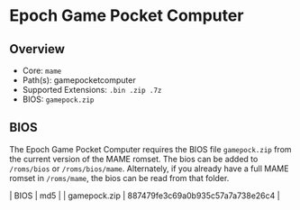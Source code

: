 # Epoch Game Pocket Computer

## Overview

- Core: `mame`
- Path(s): gamepocketcomputer
- Supported Extensions: `.bin .zip .7z`
- BIOS: `gamepock.zip`

## BIOS

The Epoch Game Pocket Computer requires the BIOS file `gamepock.zip` from the current version of the MAME romset. The bios can be added to `/roms/bios` or `/roms/bios/mame`. Alternately, if you already have a full MAME romset in `/roms/mame`, the bios can be read from that folder.

| BIOS          | md5                              |
| gamepock.zip  | 887479fe3c69a0b935c57a7a738e26c4 |